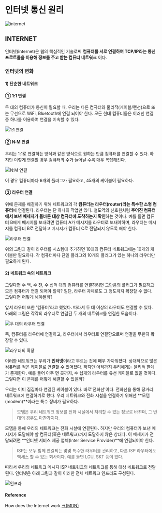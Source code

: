 # 인터넷 통신 원리

![internet](../.gitbook/assets/.png.png)

## INTERNET 

인터넷\(internet\)은 웹의 핵심적인 기술로써 **컴퓨터를 서로 연결하여 TCP/IP라는 통신 프로트콜을 이용해 정보를 주고 받는 컴퓨터 네트워크** 이다.

### 인터넷의 변화

#### 1\) 단순한 네트워크

#### **① 1:1 연결**

두 대의 컴퓨터가 통신이 필요할 때, 우리는 다른 컴퓨터와 물리적\(케이블/랜선\)으로 또는 무선으로 WiFi, Bluetooth에 연결 되어야 한다. 모든 현대 컴퓨터들은 이러한 연결 중 하나를 이용하여 연결을 지속할 수 있다.

![1:1 &#xC5F0;&#xACB0;](../.gitbook/assets/1_1.png)

#### **② N:M 연결**

우리는 1:1로 연결하는 방식과 같은 방식으로 원하는 만큼 컴퓨터를 연결할 수 있다. 하지만 이렇게 연결할 경우 컴퓨터의 수가 늘어날 수록 매우 복잡해진다.

![N:M &#xC5F0;&#xACB0;](../.gitbook/assets/_-.png)

이 경우 컴퓨터마다 9개의 플러그가 필요하고, 45개의 케이블이 필요하다.

#### **③ 라우터 연결**

위에 문제를 해결하기 위해 네트워크의 각 **컴퓨터는 라우터\(router\)라는 특수한 소형 컴퓨터**에 연결된다. 라우터는 단 하나의 작업만 있다. 철도역의 신호원처럼 **주어진 컴퓨터에서 보낸 메세지가 올바른 대상 컴퓨터에 도착하는지 확인**하는 것이다. 예를 들면 컴퓨터 B에게 메시지를 보내려면 컴퓨터 A가 메시지를 라우터로 보내야하며, 라우터는 메시지를 컴퓨터 B로 전달하고 메시지가 컴퓨터 C로 전달되지 않도록 해야 한다.

![&#xB77C;&#xC6B0;&#xD130; &#xC5F0;&#xACB0;](../.gitbook/assets/router.png)

위의 그림과 같이 라우터를 시스템에 추가하면 10대의 컴퓨터 네트워크에는 10개의 케이블만 필요하다. 각 컴퓨터마다 단일 플러그와 10개의 플러그가 있는 하나의 라우터만 필요하게 된다.

#### 2\) 네트워크 속의 네트워크

그렇다면 수 백, 수 천, 수 십억 대의 컴퓨터를 연결하려면 그만큼의 플러그가 필요하고 모든 컴퓨터가 연결 되어야 할까? 일단, 라우터 자체로도 그 정도까지 확장할 수 없다. 그렇다면 어떻게 해야될까?

앞서 라우터 또한 '컴퓨터'라고 했었다. 따라서 두 대 이상의 라우터도 연결할 수 있다. 아래의 그림은 각각의 라우터로 연결된 두 개의 네트워크를 연결한 모습이다.

![&#xB450; &#xB300;&#xC758; &#xB77C;&#xC6B0;&#xD130; &#xC5F0;&#xACB0;](../.gitbook/assets/router2.png)

즉, 컴퓨터를 라우터에 연결하고, 라우터에서 라우터로 연결함으로써 연결을 무한히 확장할 수 있다.

![&#xB77C;&#xC6B0;&#xD130;&#xC758; &#xD655;&#xC7A5;](../.gitbook/assets/router3.png)

이러한 네트워크는 우리가 **인터넷**이라고 부르는 것에 매우 가까워졌다. 상대적으로 많은 컴퓨터를 적은 케이블로 연결할 수 있어졌다. 하지만 아직까지 우리에게는 물리적 한계가 존재한다. 예를 들어 아주 먼 곳까지, 수 십개의 라우터를 유선 케이블로 없을 것이다. 그렇다면 이 문제를 어떻게 해결할 수 있을까?

우리는 이미 집집마다 연결된 케이블이 있다. 바로'전화선'이다. 전화선을 통해 장거리 네트워크에 연결하기로 했다. 우리 네트워크와 전화 시설을 연결하기 위해선 **모뎀\(modem\)**이라는 특수 장비가 필요하다.

> 모뎀은 우리 네트워크 정보를 전화 시설에서 처리할 수 있는 정보로 바꾸며, 그 반대의 경우도 마찬가지다.

모뎀을 통해 우리의 네트워크는 전화 시설에 연결된다. 하지만 우리의 컴퓨터가 보낸 메시지가 도달해야 할 컴퓨터\(혹은 네트워크\)까지 도달하지 않은 상태다. 이 메세지가 전달되려면 **인터넷 서비스 제공 업체\(Inter Service Provider\)**에 연결되어야 한다.

> ISP는 모두 함께 연결되는 몇몇 특수한 라우터를 관리하고, 다른 ISP 라우터에도 엑세스 할 수 있는 회사이다. 예를 들면 LGU, SKT 등이 있다.

따라서 우리의 네트워크 메시지 ISP 네트워크의 네트워크를 통해 대상 네트워크로 전달된다. 인터넷은 아래 그림과 같이 이러한 전체 네트워크 인프라도 구성된다.

![&#xC778;&#xD504;&#xB77C;](../.gitbook/assets/infra.png)

####  Reference

How does the Internet work [→\(MDN\)](https://developer.mozilla.org/en-US/docs/Learn/Common_questions/How_does_the_Internet_work)

